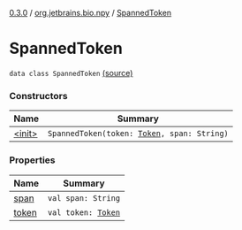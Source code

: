 [0.3.0](../../index.md) / [org.jetbrains.bio.npy](../index.md) / [SpannedToken](.)

# SpannedToken

`data class SpannedToken` [(source)](https://github.com/JetBrains-Research/npy/blob/0.3.0/src/main/kotlin/org/jetbrains/bio/npy/Support.kt#L77)

### Constructors

| Name | Summary |
|---|---|
| [&lt;init&gt;](-init-.md) | `SpannedToken(token: `[`Token`](../-token/index.md)`, span: String)` |

### Properties

| Name | Summary |
|---|---|
| [span](span.md) | `val span: String` |
| [token](token.md) | `val token: `[`Token`](../-token/index.md) |
